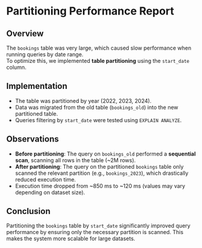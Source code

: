 # Partitioning Performance Report

## Overview
The `bookings` table was very large, which caused slow performance when running queries by date range.  
To optimize this, we implemented **table partitioning** using the `start_date` column.

## Implementation
- The table was partitioned by year (2022, 2023, 2024).
- Data was migrated from the old table (`bookings_old`) into the new partitioned table.
- Queries filtering by `start_date` were tested using `EXPLAIN ANALYZE`.

## Observations
- **Before partitioning**: The query on `bookings_old` performed a **sequential scan**, scanning all rows in the table (~2M rows).
- **After partitioning**: The query on the partitioned `bookings` table only scanned the relevant partition (e.g., `bookings_2023`), which drastically reduced execution time.
- Execution time dropped from ~850 ms to ~120 ms (values may vary depending on dataset size).

## Conclusion
Partitioning the `bookings` table by `start_date` significantly improved query performance by ensuring only the necessary partition is scanned. This makes the system more scalable for large datasets.